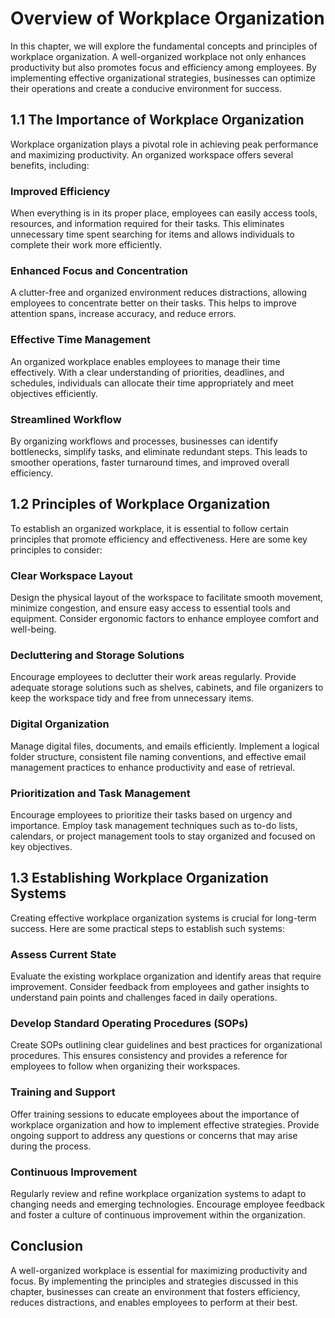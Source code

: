# Overview of Workplace Organization

In this chapter, we will explore the fundamental concepts and principles of workplace organization. A well-organized workplace not only enhances productivity but also promotes focus and efficiency among employees. By implementing effective organizational strategies, businesses can optimize their operations and create a conducive environment for success.

## 1.1 The Importance of Workplace Organization

Workplace organization plays a pivotal role in achieving peak performance and maximizing productivity. An organized workspace offers several benefits, including:

### Improved Efficiency

When everything is in its proper place, employees can easily access tools, resources, and information required for their tasks. This eliminates unnecessary time spent searching for items and allows individuals to complete their work more efficiently.

### Enhanced Focus and Concentration

A clutter-free and organized environment reduces distractions, allowing employees to concentrate better on their tasks. This helps to improve attention spans, increase accuracy, and reduce errors.

### Effective Time Management

An organized workplace enables employees to manage their time effectively. With a clear understanding of priorities, deadlines, and schedules, individuals can allocate their time appropriately and meet objectives efficiently.

### Streamlined Workflow

By organizing workflows and processes, businesses can identify bottlenecks, simplify tasks, and eliminate redundant steps. This leads to smoother operations, faster turnaround times, and improved overall efficiency.

## 1.2 Principles of Workplace Organization

To establish an organized workplace, it is essential to follow certain principles that promote efficiency and effectiveness. Here are some key principles to consider:

### Clear Workspace Layout

Design the physical layout of the workspace to facilitate smooth movement, minimize congestion, and ensure easy access to essential tools and equipment. Consider ergonomic factors to enhance employee comfort and well-being.

### Decluttering and Storage Solutions

Encourage employees to declutter their work areas regularly. Provide adequate storage solutions such as shelves, cabinets, and file organizers to keep the workspace tidy and free from unnecessary items.

### Digital Organization

Manage digital files, documents, and emails efficiently. Implement a logical folder structure, consistent file naming conventions, and effective email management practices to enhance productivity and ease of retrieval.

### Prioritization and Task Management

Encourage employees to prioritize their tasks based on urgency and importance. Employ task management techniques such as to-do lists, calendars, or project management tools to stay organized and focused on key objectives.

## 1.3 Establishing Workplace Organization Systems

Creating effective workplace organization systems is crucial for long-term success. Here are some practical steps to establish such systems:

### Assess Current State

Evaluate the existing workplace organization and identify areas that require improvement. Consider feedback from employees and gather insights to understand pain points and challenges faced in daily operations.

### Develop Standard Operating Procedures (SOPs)

Create SOPs outlining clear guidelines and best practices for organizational procedures. This ensures consistency and provides a reference for employees to follow when organizing their workspaces.

### Training and Support

Offer training sessions to educate employees about the importance of workplace organization and how to implement effective strategies. Provide ongoing support to address any questions or concerns that may arise during the process.

### Continuous Improvement

Regularly review and refine workplace organization systems to adapt to changing needs and emerging technologies. Encourage employee feedback and foster a culture of continuous improvement within the organization.

## Conclusion

A well-organized workplace is essential for maximizing productivity and focus. By implementing the principles and strategies discussed in this chapter, businesses can create an environment that fosters efficiency, reduces distractions, and enables employees to perform at their best.
